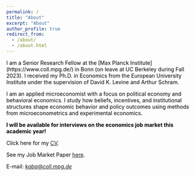 ```yaml
---
permalink: /
title: "About"
excerpt: "About"
author_profile: true
redirect_from: 
  - /about/
  - /about.html
---
```


<span style="color:Black; font-size: 14px">
I am a Senior Research Fellow at the [Max Planck Institute](https://www.coll.mpg.de/) in Bonn (on leave at UC Berkeley during Fall 2023). I received my Ph.D. in Economics from the European University Institute under the supervision of David K. Levine and Arthur Schram. </span>

<span style="color:Black; font-size: 14px"> I am an applied microeconomist with a focus on political economy and behavioral economics. I study how beliefs, incentives, and institutional structures shape economic behavior and policy outcomes using methods from microeconometrics and experimental economics.  </span> 

<span style="color:Black; font-size: 14px"> **I will be available for interviews on the economics job market this academic year!**  </span>

<span style="color:Black; font-size: 14px"> Click here for my [CV](https://mustafakaba.github.io/files/CV_Kaba.pdf). </span>

<span style="color:Black; font-size: 14px"> See my Job Market Paper [here](/files/JMP_draft.pdf). </span>

<span style="color:Black; font-size: 14px"> E-mail: *kaba@coll.mpg.de* </span>

